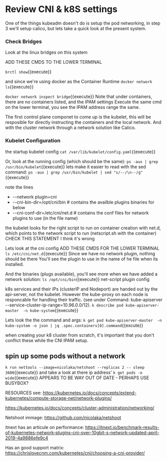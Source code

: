 # Review CNI & k8S settings

One of the things kubeadm doesn't do is setup the pod networking,  in step 3 we'll setup calico,
but lets take a quick look at the present system.

### Check Bridges
Look at the linux bridges on this system

ADD THESE CMDS TO THE LOWER TERMINAL

`brctl show`{{execute}}

and since we're using docker as the Container Runtime
`docker network ls`{{execute}}

`docker network inspect bridge`{{execute}}
Note that under containers, there are no containers listed, and the IPAM settings
Execute the same cmd on the lower terminal, you see the IPAM address range the same.

The first control plane componet to come up is the kubelet, this will be resposible for directly instructing the containers and the local network. And with the cluster network through a network solution like Calico. 

### Kubelet Configuration

the startup kubelet config
`cat /var/lib/kubelet/config.yaml`{{execute}}


Or, look at the running config (which should be the same):
`ps -aux | grep /usr/bin/kubelet`{{execute}}
lets make it easier to read with the sed command:
`ps -aux | grep /usr/bin/kubelet | sed "s/--/\n--/g"`{{execute}}

note the lines
- --network plugin=cni
- --cni-bin-dir=/opt/cni/bin    # contains the availble plugins binaries for below
- --cni-conf-dir=/etc/cni/net.d # contains the conf files for network plugins to use (in the file name)

the kubelet looks for the right script to run on container creation with net.d, which points to the network script to run (netscript.sh with the container)  CHECK THIS STATEMENT I think it's wrong


Lets look at the cni config  ADD THESE CMDS FOR THE LOWER TERMINAL
`ls /etc/cni/net.d`{{execute}}
Since we have no network plugin, nothing should be there
You'll see the plugin to use in the name of he file when its installed.

And the binaries (plugs available), you'll see more when we have added a network solution:
`ls /opt/cni/bin`{{execute}}
    net-script
    plugin config


k8s services and their IPs (clusterIP and Nodeport) are handed out by the api-server, not the kubelet. However the kube-proxy on each node is responcable for handling their traffic. (see under Command: kube-apiserver   --service-cluster-ip-range=10.96.0.0/12).
`k describe pod kube-apiserver-master  -n kube-system`{{execute}} 

Lets look the the command and args:
`k get pod kube-apiserver-master  -n kube-system -o json | jq .spec.containers[0].command`{{excute}}

when creating your k8 cluster from scratch, it's important that you don't conflict these while the CNI IPAM setup.

## spin up some pods without a network

`k run nettools --image=nicolaka/netshoot --replicas 2 -- sleep 3600`{{execute}}
and take a look at there ip address'
`k get pods -o wide`{{execute}}
APPEARS TO BE WAY OUT OF DATE - PERHAPS USE BUSYBOX?


RESOURCES
see:
https://kubernetes.io/docs/concepts/extend-kubernetes/compute-storage-net/network-plugins/

https://kubernetes.io/docs/concepts/cluster-administration/networking/

Netshoot immage:
https://github.com/nicolaka/netshoot

itnext has an articule on performance:
https://itnext.io/benchmark-results-of-kubernetes-network-plugins-cni-over-10gbit-s-network-updated-april-2019-4a9886efe9c4


Has an good support matrix:
https://chrislovecnm.com/kubernetes/cni/choosing-a-cni-provider/

